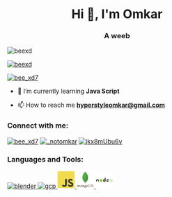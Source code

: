 <h1 align="center">Hi 👋, I'm Omkar</h1>
<h3 align="center">A weeb</h3>

<p align="left"> <img src="https://komarev.com/ghpvc/?username=beexd&label=Profile%20views&color=0e75b6&style=flat" alt="beexd" /> </p>

<p align="left"> <a href="https://github.com/ryo-ma/github-profile-trophy"><img src="https://github-profile-trophy.vercel.app/?username=beexd" alt="beexd" /></a> </p>

<p align="left"> <a href="https://twitter.com/bee_xd7" target="blank"><img src="https://img.shields.io/twitter/follow/bee_xd7?logo=twitter&style=for-the-badge" alt="bee_xd7" /></a> </p>

- 🌱 I’m currently learning **Java Script**

- 📫 How to reach me **hyperstyleomkar@gmail.com**

<h3 align="left">Connect with me:</h3>
<p align="left">
<a href="https://twitter.com/bee_xd7" target="blank"><img align="center" src="https://raw.githubusercontent.com/rahuldkjain/github-profile-readme-generator/master/src/images/icons/Social/twitter.svg" alt="bee_xd7" height="30" width="40" /></a>
<a href="https://instagram.com/" target="blank"><img align="center" src="https://raw.githubusercontent.com/rahuldkjain/github-profile-readme-generator/master/src/images/icons/Social/instagram.svg" alt="_notomkar" height="30" width="40" /></a>
<a href="https://discord.gg/jkx8mUbu6v" target="blank"><img align="center" src="https://raw.githubusercontent.com/rahuldkjain/github-profile-readme-generator/master/src/images/icons/Social/discord.svg" alt="jkx8mUbu6v" height="30" width="40" /></a>
</p>

<h3 align="left">Languages and Tools:</h3>
<p align="left"> <a href="https://www.blender.org/" target="_blank"> <img src="https://download.blender.org/branding/community/blender_community_badge_white.svg" alt="blender" width="40" height="40"/> </a> <a href="https://cloud.google.com" target="_blank"> <img src="https://www.vectorlogo.zone/logos/google_cloud/google_cloud-icon.svg" alt="gcp" width="40" height="40"/> </a> <a href="https://developer.mozilla.org/en-US/docs/Web/JavaScript" target="_blank"> <img src="https://raw.githubusercontent.com/devicons/devicon/master/icons/javascript/javascript-original.svg" alt="javascript" width="40" height="40"/> </a> <a href="https://www.mongodb.com/" target="_blank"> <img src="https://raw.githubusercontent.com/devicons/devicon/master/icons/mongodb/mongodb-original-wordmark.svg" alt="mongodb" width="40" height="40"/> </a> <a href="https://nodejs.org" target="_blank"> <img src="https://raw.githubusercontent.com/devicons/devicon/master/icons/nodejs/nodejs-original-wordmark.svg" alt="nodejs" width="40" height="40"/> </a> </p>
